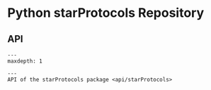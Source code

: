 # Python starProtocols Repository

## API

```{toctree}
---
maxdepth: 1

---
API of the starProtocols package <api/starProtocols>
```